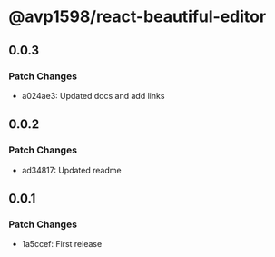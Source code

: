 # @avp1598/react-beautiful-editor

## 0.0.3

### Patch Changes

- a024ae3: Updated docs and add links

## 0.0.2

### Patch Changes

- ad34817: Updated readme

## 0.0.1

### Patch Changes

- 1a5ccef: First release
